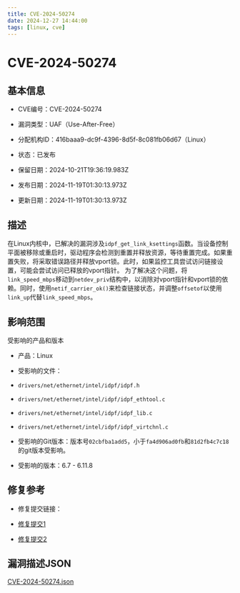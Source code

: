 ```yaml
---
title: CVE-2024-50274
date: 2024-12-27 14:44:00
tags: [linux, cve]
---
```


# CVE-2024-50274

## 基本信息

- CVE编号：CVE-2024-50274

- 漏洞类型：UAF（Use-After-Free）

- 分配机构ID：416baaa9-dc9f-4396-8d5f-8c081fb06d67（Linux）

- 状态：已发布

- 保留日期：2024-10-21T19:36:19.983Z

- 发布日期：2024-11-19T01:30:13.973Z

- 更新日期：2024-11-19T01:30:13.973Z

## 描述

在Linux内核中，已解决的漏洞涉及`idpf_get_link_ksettings`函数。当设备控制平面被移除或重启时，驱动程序会检测到重置并释放资源，等待重置完成。如果重置失败，将采取错误路径并释放vport锁。此时，如果监控工具尝试访问链接设置，可能会尝试访问已释放的vport指针。
为了解决这个问题，将`link_speed_mbps`移动到`netdev_priv`结构中，以消除对vport指针和vport锁的依赖。同时，使用`netif_carrier_ok()`来检查链接状态，并调整`offsetof`以使用`link_up`代替`link_speed_mbps`。

## 影响范围

受影响的产品和版本

- 产品：Linux

- 受影响的文件：

- `drivers/net/ethernet/intel/idpf/idpf.h`

- `drivers/net/ethernet/intel/idpf/idpf_ethtool.c`

- `drivers/net/ethernet/intel/idpf/idpf_lib.c`

- `drivers/net/ethernet/intel/idpf/idpf_virtchnl.c`

- 受影响的Git版本：版本号`02cbfba1add5`，小于`fa4d906ad0fb`和`81d2fb4c7c18`的git版本受影响。

- 受影响的版本：6.7 - 6.11.8


## 修复参考

- 修复提交链接：

- [修复提交1](https://git.kernel.org/stable/c/81d2fb4c7c18a3b36ba3e00b9d5b753107472d75)

- [修复提交2](https://git.kernel.org/stable/c/fa4d906ad0fb63a980a1d586a061c78ea1a345ba)

## 漏洞描述JSON

[CVE-2024-50274.json](./CVE-2024-50274.json)